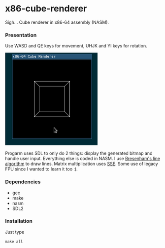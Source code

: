 # x86-cube-renderer
Sigh... Cube renderer in x86-64 assembly (NASM).

### Presentation
Use WASD and QE keys for movement, UHJK and YI keys for rotation.

![](cube2.gif)

Progarm uses SDL to only do 2 things: display the generated bitmap and handle user input. Everything else is coded in NASM. 
I use [Bresenham's line algorithm](https://en.wikipedia.org/wiki/Bresenham%27s_line_algorithm) to draw lines. Matrix multiplication uses [SSE](https://en.wikipedia.org/wiki/Streaming_SIMD_Extensions). Some use of legacy FPU since I wanted to learn it too :).

### Dependencies
* gcc
* make
* nasm
* SDL2

### Installation
Just type
```
make all
```
